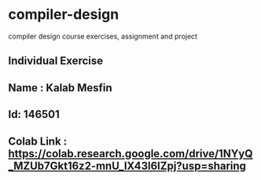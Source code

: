 # compiler-design
compiler design course exercises, assignment and project 


## Individual Exercise
## Name : Kalab Mesfin 
## Id: 146501
## Colab Link : https://colab.research.google.com/drive/1NYyQ_MZUb7Gkt16z2-mnU_IX43l6IZpj?usp=sharing
